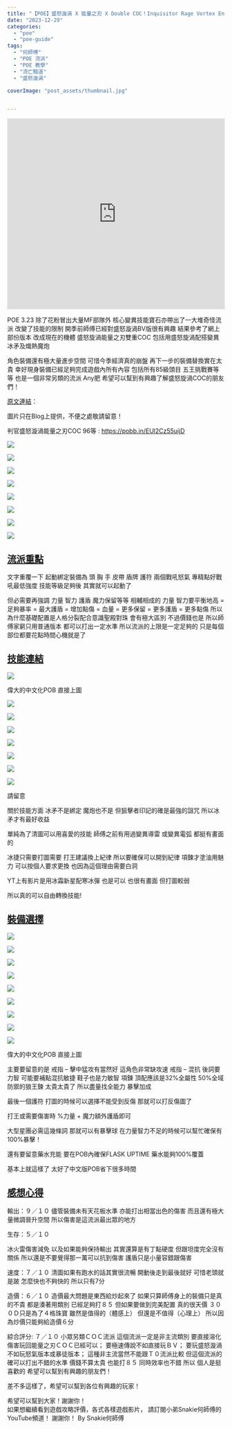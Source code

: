 ```yaml
---
title: "【POE】盛怒漩渦 X 能量之刃 X Double COC！Inquisitor Rage Vortex Energy Blade COC | 另類跑跑流 85全通  | 流亡黯道 遊戲攻略 | Path of Exile"
date: "2023-12-29"
categories:
  - "poe"
  - "poe-guide"
tags:
  - "何師傅"
  - "POE 流派"
  - "POE 教學"
  - "流亡黯道"
  - "盛怒漩渦"

coverImage: "post_assets/thumbnail.jpg"


---
```


<!-- Embed -->

<iframe width="100%" height="440" src="https://www.youtube.com/embed/LNfj4jKpSFU" 
  title="YouTube video player" frameborder="0" allow="accelerometer; autoplay;
  clipboard-write; encrypted-media; gyroscope; picture-in-picture; web-share"
  referrerpolicy="strict-origin-when-cross-origin" allowfullscreen></iframe>


<!-- Context -->

POE 3.23 除了花粉冒出大量MF部隊外
核心變異技能寶石亦帶出了一大堆奇怪流派
改變了技能的限制
開季前師傅已經對盛怒漩渦BV版很有興趣
結果參考了網上部份版本
改成現在的機體
盛怒旋渦能量之刃雙重COC
包括用盛怒旋渦配搭變異冰矛及熾熱魔炮

角色裝備還有極大量進步空間
可惜今季經濟真的崩盤
再下一步的裝備替換實在太貴
幸好現身裝備已經足夠完成遊戲內所有內容
包括所有85級頭目 五王挑戰賽等等
也是一個非常另類的流派
Any肥 希望可以幫到有興趣了解盛怒旋渦COC的朋友們！



[原文連結](https://snakie002hosifu.blog/3-23-inquisitor-ragevortexenergybladecoc)：  

圖片只在Blog上提供，不便之處敬請留意！

判官盛怒漩渦能量之刃COC 96等 : https://pobb.in/EUl2Cz55uijD

![](post_assets/P1.PNG)

![](post_assets/P2.PNG)

![](post_assets/P3.PNG)

![](post_assets/P4.PNG)


![](post_assets/1.PNG)

![](post_assets/2.PNG)

![](post_assets/3.PNG)

![](post_assets/4.PNG)
<!-- Subtitle1 -->
## <u> 流派重點 </u>

文字重覆一下 起動綁定裝備為
頭 胸 手 皮帶 盾牌
護符 兩個戰吼怒氣
專精點好戰吼最低強度
技能等級足夠後
其實就可以起動了

但必需要再強調
力量 智力 護盾 魔力保留等等
相輔相成的
力量 智力要平衡地高
= 足夠暴率
= 最大護盾 = 增加點傷
= 血量 = 更多保留 = 更多護盾 = 更多點傷
所以為什麼基礎配置是人格分裂配合意識聖殿對珠
會有極大區別
不過價錢也是 所以師傅家窮只用普通版本
都可以打出一定水準
所以流派的上限是一定足夠的
只是每個部位都要花點時間心機就是了

## <u> 技能連結 </u>
![](post_assets/5.png)  

偉大的中文化POB 直接上圖

![](post_assets/S1.png)  

![](post_assets/S2.png)  

![](post_assets/S3.png)  

![](post_assets/S4.png)  

![](post_assets/S5.png)  

![](post_assets/S6.png)  

![](post_assets/S7.png)  


請留意

關於技能方面 冰矛不是綁定 魔炮也不是
但狙擊者印記的確是最強的詛咒
所以冰矛才有最好收益

單純為了清圖可以用喜愛的技能
師傅之前有用過變異導雷
或變異電弧 都挺有畫面的

冰捷只需要打圖需要
打王建議換上紀律 
所以要確保可以開到紀律
項鍊才塗油用魅力
可以按個人要求更換
也因為這個理由需要白洞

YT上有影片是用冰霜新星配寒冰彈
也是可以 也很有畫面
但打圖較弱

所以真的可以自由轉換技能!


## <u> 裝備選擇 </u>

![](post_assets/E1.png)  

![](post_assets/E2.png)  

![](post_assets/E3.png)  

![](post_assets/E4.png)  

![](post_assets/E5.png)  

![](post_assets/E6.png)  

![](post_assets/E7.png)  

![](post_assets/E8.png)  

![](post_assets/E9.png)  


偉大的中文化POB 直接上圖

主要要留意的是
戒指 – 擊中猛攻有當然好
這角色非常缺攻速
戒指 – 混抗
後詞要力智 可能要補點混抗敏捷
鞋子也是力敏智
項鍊 頂配應該是32%全屬性 50%全域防禦的狼王鍊
太貴太貴了
所以盡量找全能力 暴擊加成

最後一個護符
打圖的時候可以選擇不能受到反傷
那就可以打反傷圖了

打王或需要傷害時
%力量 + 魔力額外護盾即可

大型星團必需這幾條詞
那就可以有暴擊球
在力量智力不足的時候可以幫忙確保有100%暴擊！

還有要留意藥水充能
要在POB內確保FLASK UPTIME
藥水能夠100%覆蓋

基本上就這樣了
太好了中文版POB省下很多時間

<!-- Subtitle3 -->
## <u> 感想心得 </u>
  
輸出：９／１０
儘管裝備未有天花板水準
亦能打出相當出色的傷害
而且還有極大量微調晉升空間
所以傷害是這流派最出眾的地方

生存：５／１０

冰火雷傷害減免 以及如果能夠保持輸出
其實還算是有丁點硬度 但跟坦度完全沒有關係
所以還是不要覺得那一萬可以抗到傷害
護盾只是小量容錯跟傷害

速度：７／１０
清圖如果有跑水的話其實很流暢
開動後走到最後就好
可惜老頭就是跛 怎麼快也不夠快的
所以只有7分

造價：６／１０
造價最大問題是東西給炒起來了
如果只算師傅身上的裝備只是真的不貴
都是湊著用類別 已經足夠打８５
但如果要做到完美配置
真的很天價 ３００Ｄ只是為了４格珠寶
雖然是值得的（體感上）
但還是不值得（心理上）
所以因為炒價只能夠給造價６分

綜合評分: ７／１０ 小眾另類ＣＯＣ流派
這個流派一定是非主流類別
要直接溶化傷害玩回能量之刃ＣＯＣ已經可以；
要極速傳說不如直接玩ＢＶ；
要玩盛怒漩渦不如玩怒氣版本或暴徒版本；
這種非主流當然不能跟Ｔ０流派比較
但這個流派的確可以打出不錯的水準
價錢不算太貴 也能打８５ 同時效率也不錯
所以 個人是挺喜歡的
希望可以幫到有興趣的朋友們！

差不多這樣了，希望可以幫到各位有興趣的玩家！

希望可以幫到大家！謝謝你！	
如果想繼續看到遊戲攻略評價，各式各樣遊戲影片，
請訂閱小弟Snakie何師傅的YouTube頻道！
謝謝你！
By Snakie何師傅


